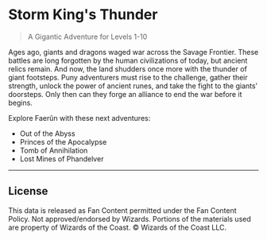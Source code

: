 # Storm King's Thunder

> A Gigantic Adventure for Levels 1-10

Ages ago, giants and dragons waged war across the Savage Frontier. These battles are long forgotten by the human civilizations of today, but ancient relics remain. And now, the land shudders once more with the thunder of giant footsteps. Puny adventurers must rise to the challenge, gather their strength, unlock the power of ancient runes, and take the fight to the giants’ doorsteps. Only then can they forge an alliance to end the war before it begins.

Explore Faerûn with these next adventures:

* Out of the Abyss
* Princes of the Apocalypse
* Tomb of Annihilation
* Lost Mines of Phandelver

---

## License

This data is released as Fan Content permitted under the Fan Content Policy. Not approved/endorsed by Wizards. Portions of the materials used are property of Wizards of the Coast. © Wizards of the Coast LLC.
